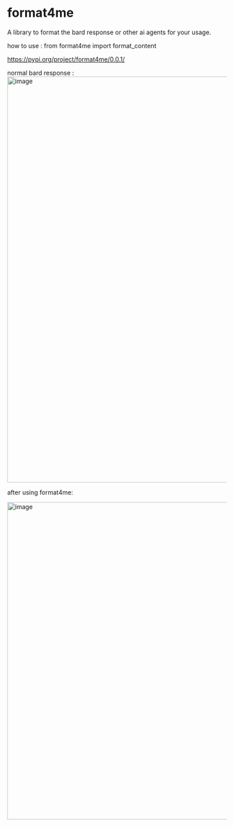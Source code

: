 # format4me
A library to format the bard response or other ai agents for your usage.

how to use :
from format4me import format_content



https://pypi.org/project/format4me/0.0.1/

normal bard response :
<img width="930" alt="image" src="https://github.com/s2ahil/format4me/assets/101473078/daf1acfa-978f-4e44-933d-20006d674dd9">


after using format4me: 

<img width="727" alt="image" src="https://github.com/s2ahil/format4me/assets/101473078/e660c3a9-1e6e-4794-95af-59ecd5b6c9a0">
